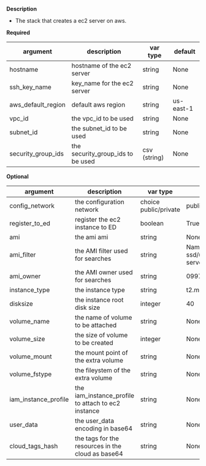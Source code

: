 **Description**
  - The stack that creates a ec2 server on aws.

**Required**

| argument      | description                            | var type | default      |
| ------------- | -------------------------------------- | -------- | ------------ |
| hostname   | hostname of the ec2 server                 | string   | None         |
| ssh_key_name   | key_name for the ec2 server                 | string   | None         |
| aws_default_region   | default aws region               | string   | us-east-1         |
| vpc_id   | the vpc_id to be used        | string    | None |
| subnet_id   | the subnet_id to be used        | string    | None |
| security_group_ids   | the security_group_ids to be used        | csv (string)    | None |

**Optional**

| argument           | description                            | var type |  default      |
| ------------- | -------------------------------------- | -------- | ------------ |
| config_network   | the configuration network                | choice public/private   | public |
| register_to_ed   | register the ec2 instance to ED               | boolean   | True |
| ami   | the ami ami               | string   | None |
| ami_filter   | the AMI filter used for searches      | string       | Name=name,Values=ubuntu/images/hvm-ssd/ubuntu-bionic-18.04-amd64-server-\*  | 
| ami_owner   | the AMI owner used for searches        | string    | 099720109477 (canonical) |
| instance_type   | the instance type        | string    | t2.micro |
| disksize   | the instance root disk size        | integer    | 40 |
| volume_name   | the name of volume to be attached        | string    | None |
| volume_size   | the size of volume to be created        | integer    | None |
| volume_mount   | the mount point of the extra volume        | string    | None |
| volume_fstype   | the fileystem of the extra volume        | string    | None |
| iam_instance_profile   | the iam_instance_profile to attach to ec2 instance        | string    | None |
| user_data   | the user_data encoding in base64        | string    | None |
| cloud_tags_hash | the tags for the resources in the cloud as base64 | string  | None         |
